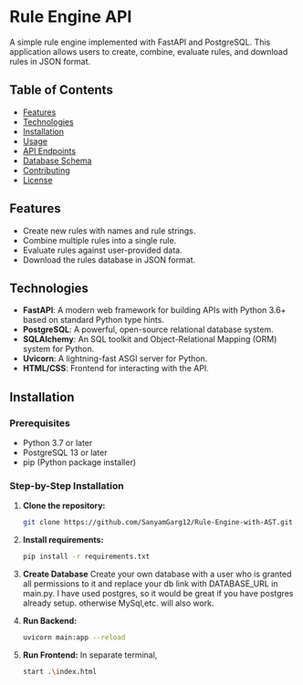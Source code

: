 # Rule Engine API

A simple rule engine implemented with FastAPI and PostgreSQL. This application allows users to create, combine, evaluate rules, and download rules in JSON format.

## Table of Contents

- [Features](#features)
- [Technologies](#technologies)
- [Installation](#installation)
- [Usage](#usage)
- [API Endpoints](#api-endpoints)
- [Database Schema](#database-schema)
- [Contributing](#contributing)
- [License](#license)

## Features

- Create new rules with names and rule strings.
- Combine multiple rules into a single rule.
- Evaluate rules against user-provided data.
- Download the rules database in JSON format.

## Technologies

- **FastAPI**: A modern web framework for building APIs with Python 3.6+ based on standard Python type hints.
- **PostgreSQL**: A powerful, open-source relational database system.
- **SQLAlchemy**: An SQL toolkit and Object-Relational Mapping (ORM) system for Python.
- **Uvicorn**: A lightning-fast ASGI server for Python.
- **HTML/CSS**: Frontend for interacting with the API.

## Installation

### Prerequisites

- Python 3.7 or later
- PostgreSQL 13 or later
- pip (Python package installer)

### Step-by-Step Installation

1. **Clone the repository:**

   ```bash
   git clone https://github.com/SanyamGarg12/Rule-Engine-with-AST.git

2. **Install requirements:**
    ```bash
    pip install -r requirements.txt

3. **Create Database**
    Create your own database with a user who is granted all permissions to it and replace your db link with DATABASE_URL in main.py. I have used postgres, so it would be great if you have postgres already setup. otherwise MySql,etc. will also work.

4. **Run Backend:**
    ```bash
    uvicorn main:app --reload

5. **Run Frontend:**
    In separate terminal, 
    ```bash
    start .\index.html
